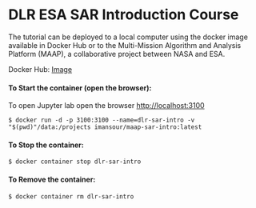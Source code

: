 # DLR ESA SAR Introduction Course

The tutorial can be deployed to a local computer using the docker image available in Docker Hub or to the Multi-Mission Algorithm and Analysis Platform (MAAP), a collaborative project between NASA and ESA.

Docker Hub: [Image](https://hub.docker.com/repository/docker/imansour/maap-sar-intro/tags?page=1&ordering=last_updated)


#### To Start the container (open the browser):
To open Jupyter lab open the browser [http://localhost:3100](http://localhost:3100)

    $ docker run -d -p 3100:3100 --name=dlr-sar-intro -v "$(pwd)"/data:/projects imansour/maap-sar-intro:latest
    
#### To Stop the container: 
    $ docker container stop dlr-sar-intro
    
#### To Remove the container: 
    $ docker container rm dlr-sar-intro
